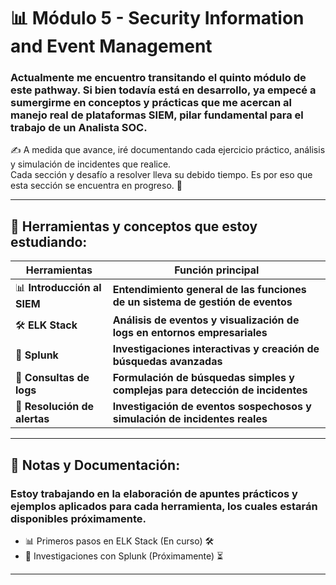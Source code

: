 # 📊 Módulo 5 - Security Information and Event Management

### Actualmente me encuentro transitando el quinto módulo de este pathway. Si bien todavía está en desarrollo, ya empecé a sumergirme en conceptos y prácticas que me acercan al manejo real de plataformas SIEM, pilar fundamental para el trabajo de un Analista SOC.

✍️ A medida que avance, iré documentando cada ejercicio práctico, análisis y simulación de incidentes que realice.  
Cada sección y desafío a resolver lleva su debido tiempo. Es por eso que esta sección se encuentra en progreso. 💪

---

## 🧰 Herramientas y conceptos que estoy estudiando:

| Herramientas    | Función principal                                                                 |
|-----------------------------|----------------------------------------------------------------------------------|
| 📊 **Introducción al SIEM**  | **Entendimiento general de las funciones de un sistema de gestión de eventos**    |
| 🛠️ **ELK Stack**              | **Análisis de eventos y visualización de logs en entornos empresariales**          |
| 🔎 **Splunk**                | **Investigaciones interactivas y creación de búsquedas avanzadas**                 |
| 📑 **Consultas de logs**      | **Formulación de búsquedas simples y complejas para detección de incidentes**       |
| 🚨 **Resolución de alertas**   | **Investigación de eventos sospechosos y simulación de incidentes reales**         |

---

## 📂 Notas y Documentación:

### Estoy trabajando en la elaboración de apuntes prácticos y ejemplos aplicados para cada herramienta, los cuales estarán disponibles próximamente.

- 📊 Primeros pasos en ELK Stack (En curso) 🛠️
- 🔎 Investigaciones con Splunk (Próximamente) ⏳

---


